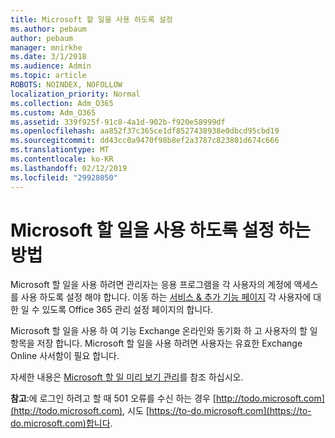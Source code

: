 ```yaml
---
title: Microsoft 할 일을 사용 하도록 설정
ms.author: pebaum
author: pebaum
manager: mnirkhe
ms.date: 3/1/2018
ms.audience: Admin
ms.topic: article
ROBOTS: NOINDEX, NOFOLLOW
localization_priority: Normal
ms.collection: Adm_O365
ms.custom: Adm_O365
ms.assetid: 339f925f-91c8-4a1d-902b-f920e58999df
ms.openlocfilehash: aa852f37c365ce1df8527438938e0dbcd95cbd19
ms.sourcegitcommit: dd43cc0a9470f98b8ef2a3787c823801d674c666
ms.translationtype: MT
ms.contentlocale: ko-KR
ms.lasthandoff: 02/12/2019
ms.locfileid: "29928050"
---
```

# <a name="how-to-enable-microsoft-to-do"></a>Microsoft 할 일을 사용 하도록 설정 하는 방법

Microsoft 할 일을 사용 하려면 관리자는 응용 프로그램을 각 사용자의 계정에 액세스를 사용 하도록 설정 해야 합니다. 이동 하는 [서비스 &amp; 추가 기능 페이지](https://portal.office.com/adminportal/home#/Settings/ServicesAndAddIns) 각 사용자에 대 한 일 수 있도록 Office 365 관리 설정 페이지의 합니다. 
  
Microsoft 할 일을 사용 하 여 기능 Exchange 온라인와 동기화 하 고 사용자의 할 일 항목을 저장 합니다. Microsoft 할 일을 사용 하려면 사용자는 유효한 Exchange Online 사서함이 필요 합니다.
  
자세한 내용은 [Microsoft 할 일 미리 보기 관리](https://support.office.com/article/490c1a8c-2333-4952-8125-841afadb9620.aspx)를 참조 하십시오.
  
 **참고**:에 로그인 하려고 할 때 501 오류를 수신 하는 경우 [http://todo.microsoft.com](http://todo.microsoft.com), 시도 [https://to-do.microsoft.com](https://to-do.microsoft.com)합니다.
  

